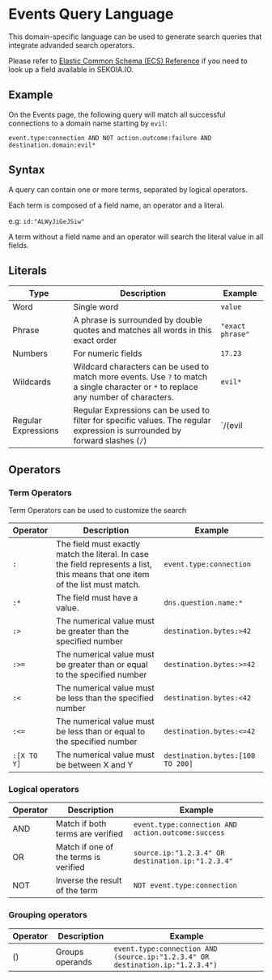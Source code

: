 # Events Query Language

This domain-specific language can be used to generate search queries that integrate advanded search operators.

Please refer to [Elastic Common Schema (ECS) Reference](https://www.elastic.co/guide/en/ecs/master/index.html) if you need to look up a field available in SEKOIA.IO. 

## Example

On the Events page, the following query will match all successful connections to a domain name starting by `evil`:

`event.type:connection AND NOT action.outcome:failure AND destination.domain:evil*`

## Syntax

A query can contain one or more terms, separated by logical operators.

Each term is composed of a field name, an operator and a literal.

e.g: `id:"ALWyJiGeJSiw"`

A term without a field name and an operator will search the literal value in all fields.

## Literals

| Type | Description | Example |
|------|-------------|---------|
| Word | Single word | `value` |
| Phrase | A phrase is surrounded by double quotes and matches all words in this exact order | `"exact phrase"` |
| Numbers | For numeric fields | `17.23` |
| Wildcards | Wildcard characters can be used to match more events. Use `?` to match a single character or `*` to replace any number of characters. | `evil*` |
| Regular Expressions | Regular Expressions can be used to filter for specific values. The regular expression is surrounded by forward slashes (`/`) | `/(evil|bad).*/`

## Operators

### Term Operators

Term Operators can be used to customize the search

| Operator | Description | Example |
|----------|-------------|---------|
| `:` | The field must exactly match the literal. In case the field represents a list, this means that one item of the list must match. | `event.type:connection` |
| `:*` | The field must have a value. | `dns.question.name:*` |
| `:>` | The numerical value must be greater than the specified number | `destination.bytes:>42` |
| `:>=` | The numerical value must be greater than or equal to the specified number | `destination.bytes:>=42` |
| `:<` | The numerical value must be less than the specified number | `destination.bytes:<42` |
| `:<=` | The numerical value must be less than or equal to the specified number | `destination.bytes:<=42` |
| `:[X TO Y]` | The numerical value must be between X and Y | `destination.bytes:[100 TO 200]` |

### Logical operators

| Operator | Description | Example |
|----------|-------------|---------|
| AND | Match if both terms are verified | `event.type:connection AND action.outcome:success` |
| OR | Match if one of the terms is verified | `source.ip:"1.2.3.4" OR destination.ip:"1.2.3.4"` |
| NOT | Inverse the result of the term | `NOT event.type:connection` |

### Grouping operators

| Operator | Description | Example |
|----------|-------------|---------|
| () | Groups operands | `event.type:connection AND (source.ip:"1.2.3.4" OR destination.ip:"1.2.3.4")` |
